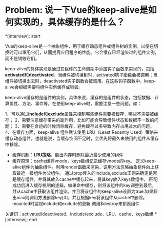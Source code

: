 # Problem: 说一下Vue的keep-alive是如何实现的，具体缓存的是什么？


*[interview]: start

Vue的keep-alive是一个抽象组件，用于缓存动态组件或组件树的实例，以便在切换时可以重用它们，从而提高应用程序的性能。它会缓存已经渲染过的组件实例，而不是销毁它们。

keep-alive的具体实现是通过在组件的生命周期中添加钩子函数来实现的，包括**activated**和**deactivated**。当组件被切换到时，activated钩子函数会被调用；当组件被切换出去时，deactivated钩子函数会被调用。在这些钩子函数中，keep-alive会根据需要将组件实例缓存或销毁。

keep-alive缓存的是组件的实例，具体来说，缓存的是组件的状态，包括数据、计算属性、方法、事件等。在使用keep-alive时，需要注意一些问题，如：

1、可以通过**include**和**exclude**属性来控制哪些组件需要被缓存，哪些不需要被缓存；
2、需要注意缓存带来的副作用，比如可能会导致组件状态和数据不一致的问题；
3、需要在合适的时候清除缓存，避免缓存过多导致内存占用过大的问题。
4、在缓存方面，keep-alive 组件默认使用 LRU（Least Recently Used）策略来缓存动态组件。也就是说，当缓存空间不足时，会优先将最久未使用的组件从缓存中移除。

- 缓存机制：**LRU策略**，超出内存时删除最近最少使用的组件
- 缓存原理：cache缓存vnode，keys数组记录缓存vnode的key。
定义keep-alive组件为抽象组件。利用render函数来渲染，调用方法忽略抽象组件向上获取最近一级组件为父组件。
通过prop传入的include,exclude正则来确定是否是缓存组件，并将其放入cache中缓存起来，将其key放入keys数组中。
匹配成功后进入缓存机制的逻辑，如果命中缓存，则将该组件的key调整到最后，并从cache中获取该组件渲染。并且将该组件的keep-alive设置为true.如果超出max则调用方法删除key[0]，并且根据key将该组件从cache中删除。
mounted时监视include和exclude的更新
调用$destroy来销毁组件

关键词：activated/deactivated、include/exclude、LRU、cache、keys数组
*[interview]: end
